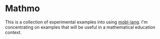 Mathmo
======

This is a collection of experimental examples into using [mobl-lang](http://www.mobl-lang.org/). I'm concentrating on examples that will be useful in a mathematical education context.